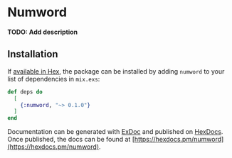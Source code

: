 # Numword

**TODO: Add description**

## Installation

If [available in Hex](https://hex.pm/docs/publish), the package can be installed
by adding `numword` to your list of dependencies in `mix.exs`:

```elixir
def deps do
  [
    {:numword, "~> 0.1.0"}
  ]
end
```

Documentation can be generated with [ExDoc](https://github.com/elixir-lang/ex_doc)
and published on [HexDocs](https://hexdocs.pm). Once published, the docs can
be found at [https://hexdocs.pm/numword](https://hexdocs.pm/numword).

